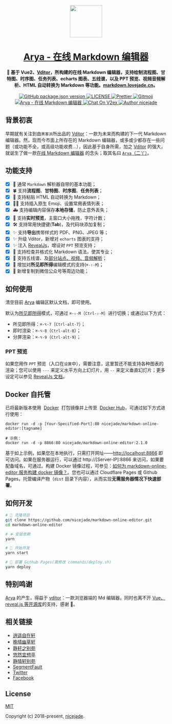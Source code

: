 <p align="center"><a href="https://www.niceshare.site/?ref=github.com" target="_blank"><img width="100"src="https://cdn.jsdelivr.net/gh/nicejade/markdown-online-editor/src/assets/images/logo.png"></a></p>

<h1 align="center">
  <a href="https://markdown.lovejade.cn/?ref=github.com">Arya - 在线 Markdown 编辑器</a>
</h1>

<div align="center">
  <strong>
    📝 基于 Vue2、<a href="https://github.com/Vanessa219/vditor">Vditor</a>，所构建的在线 Markdown 编辑器，支持绘制流程图、甘特图、时序图、任务列表、echarts 图表、五线谱，以及 PPT 预览、视频音频解析、HTML 自动转换为 Markdown 等功能。<a href="https://markdown.lovejade.cn/?ref=github.com">markdown.lovejade.cn</a>。
  </strong>
</div>

<br>

<div align="center">
  <a href="https://github.com/nicejade/markdown-online-editor">
    <img alt="GitHub package.json version" src="https://img.shields.io/github/package-json/v/nicejade/markdown-online-editor">
  </a>
  <a href="https://github.com/nicejade/markdown-online-editor">
    <img src="https://img.shields.io/github/license/nicejade/markdown-online-editor.svg" alt="LICENSE">
  </a>
  <a href="https://prettier.io/">
    <img src="https://img.shields.io/badge/code_style-prettier-ff69b4.svg?style=flat" alt="Prettier">
  </a>
  <a href="https://gitmoji.dev">
    <img
      src="https://img.shields.io/badge/gitmoji-%20😜%20😍-FFDD67.svg?style=flat-square"
      alt="Gitmoji"
    />
  </a>
  <a href="https://www.jeffjade.com/2019/05/31/155-arya-markdown-online-editor/">
    <img src="https://img.shields.io/badge/chat-on%20blog-brightgreen.svg" alt="Arya - 在线 Markdown 编辑器">
  </a>
  <a href="https://v2ex.com/t/623128">
   <img src="https://img.shields.io/badge/chat-on%20v2ex-brightgreen.svg" alt="Chat On V2ex">
  </a>
  <a href="https://aboutme.lovejade.cn/?ref=github.com">
    <img src="https://img.shields.io/badge/Author-nicejade-%23a696c8.svg" alt="Author nicejade">
  </a>
</div>

## 背景初衷

早期就有关注到由`黑客派`所出品的 [Vditor](https://github.com/Vanessa219/vditor)：一款为未来而构建的下一代 Markdown 编辑器。然，现而今市面上所存在的 Markdown 编辑器，或多或少都存在一些问题（或功能不全，或高级功能收费...），因此基于自身所需，加之 [Vditor](https://github.com/Vanessa219/vditor) 的强大，就诞生了做一款[在线 Markdown 编辑器](https://markdown.lovejade.cn/?ref=github.com) 的念头；取其名曰 [`Arya`（二丫）](https://quickapp.lovejade.cn/talking-game-of-thrones/?utm_source=github.com)。

## 功能支持

- [x] 🎉 通常 `Markdown` 解析器自带的基本功能；
- [x] 🍀 支持**流程图**、**甘特图**、**时序图**、**任务列表**；
- [x] 🏁 支持粘贴 HTML 自动转换为 Markdown；
- [x] 💃🏻 支持插入原生 Emoji、设置常用表情列表；
- [x] 🚑 支持编辑内容保存**本地存储**，防止意外丢失；
- [x] 📝 支持**实时预览**，主窗口大小拖拽，字符计数；
- [x] 🛠 支持常用快捷键(**Tab**)，及代码块添加复制；
- [x] ✨ 支持**导出**携带样式的 PDF、PNG、JPEG 等；
- [x] ✨ 升级 Vditor，新增对 `echarts` 图表的支持；
- [x] ✨ 注入 [RevealJs](https://revealjs.com/#/)，增设对 `PPT` 预览支持；
- [x] 👏 支持检查并格式化 Markdown 语法，使其专业；
- [x] 🦑 支持五线谱、及[部分站点、视频、音频解析](https://github.com/b3log/vditor/issues/117?utm_source=hacpai.com#issuecomment-526986052)；
- [x] 🌟 增加对**所见即所得**编辑模式的支持(`⌘-⇧-M`)；
- [x] 🌟 新增复制到微信公众号等周边功能；

## 如何使用

清空目前 [Arya](https://markdown.lovejade.cn/?ref=github.com) 编辑区默认文档，即可使用。

默认为[所见即所得](https://b3log.org/vditor/)模式，可通过 `⌘-⇧-M`（`Ctrl-⇧-M`）进行切换；或通过以下方式：

- 所见即所得：`⌘-⌥-7`（`Ctrl-alt-7`）；
- 即时渲染：`⌘-⌥-8`（`Ctrl-alt-8`）；
- 分屏渲染：`⌘-⌥-9`（`Ctrl-alt-9`）；

### PPT 预览

如果您用作 `PPT` 预览（入口在`设置`中），需要注意，这里暂还不能支持各种图表的渲染；您可以使用 `---` 来定义水平方向上幻灯片，用 `--` 来定义垂直幻灯片；更多设定可以参见 [RevealJs 文档](https://github.com/hakimel/reveal.js#table-of-contents)。

## Docker 自托管

已将最新版本使用  [Docker](https://nicelinks.site/post/5b7036890f8719053c094d68)  打包镜像并上传至  [Docker Hub](https://hub.docker.com/r/nicejade/markdown-online-editor)，可通过如下方式进行使用：

```shell
docker run -d -p [Your-Specified-Port]:80 nicejade/markdown-online-editor:[tagname]

# 示例：
docker run -d -p 8866:80 nicejade/markdown-online-editor:2.1.0
```

基于如上示例，如果您在本地执行，只需打开网址——[http://localhost:8866](http://localhost:8866/) 即可访问。如果在服务器运行，可以通过 http://[Server-IP]:8866 来访问，如果要配备域名，可通过。构建 Docker 镜像过程，可参见：[如何为 markdown-online-editor 服务构建 docker 镜像？](https://memo.lovejade.cn/m/244)。您也可以通过 Cloudflare Pages 或 Github Pages，托管编译产物（`dist` 目录下内容），从而实现**无需服务器情况下快速部署**。

## 如何开发

```bash
# 🎉 克隆项目
git clone https://github.com/nicejade/markdown-online-editor.git
cd markdown-online-editor

# ➕ 安装依赖
yarn

# 🚧 开始开发
yarn start

# 🚀 部署 Github Pages(需修改 commands/deploy.sh)
yarn deploy
```

## 特别鸣谢

[Arya](https://markdown.lovejade.cn/?utm_source=github.com) 的产生，得益于 [vditor](https://github.com/b3log/vditor)：一款浏览器端的 Md 编辑器，同时也离不开 [Vue、reveal.js 等开源库](https://github.com/nicejade/markdown-online-editor/blob/master/package.json#L25-L64)的支持，感谢 🙌。

## 相关链接

- [逍遥自在轩](https://niceshare.site/?utm_source=markdown.lovejade.cn&pid=about-arya)
- [晚晴幽草轩](https://www.jeffjade.com/nicelinks?utm_source=markdown.lovejade.cn&pid=about-arya)
- [静轩之别苑](https://quickapp.lovejade.cn/?utm_source=markdown.lovejade.cn&pid=about-arya)
- [悠然宜想亭](https://forum.lovejade.cn//?utm_source=markdown.lovejade.cn&pid=about-arya)
- [静晴轩别苑](https://nice.lovejade.cn/?utm_source=markdown.lovejade.cn&pid=about-arya)
- [SegmentFault](https://segmentfault.com/u/jeffjade)
- [Twitter](https://twitter.com/nicejadeyang)
- [Facebook](https://www.facebook.com/nice.jade.yang)

## License

[MIT](http://opensource.org/licenses/MIT)

Copyright (c) 2018-present, [nicejade](https://niceshare.site//?ref=github.com).
